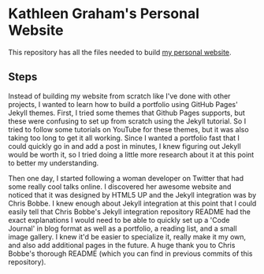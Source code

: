 # Kathleen Graham's Personal Website

This repository has all the files needed to build [my personal website](https://kathleengraham.github.io).

## Steps


Instead of building my website from scratch like I've done with other projects, I wanted to learn how to build a portfolio using GitHub Pages' Jekyll themes. First, I tried some themes that Github Pages supports, but these were confusing to set up from scratch using the Jekyll tutorial. So I tried to follow some tutorials on YouTube for these themes, but it was also taking too long to get it all working. Since I wanted a portfolio fast that I could quickly go in and add a post in minutes, I knew figuring out Jekyll would be worth it, so I tried doing a little more research about it at this point to better my understanding.

Then one day, I started following a woman developer on Twitter that had some really cool talks online. I discovered her awesome website and noticed that it was designed by HTML5 UP and the Jekyll integration was by Chris Bobbe. I knew enough about Jekyll integration at this point that I could easily tell that Chris Bobbe's Jekyll integration repository README had the exact explanations I would need to be able to quickly set up a 'Code Journal' in blog format as well as a portfolio, a reading list, and a small image gallery. I knew it'd be easier to specialize it, really make it my own, and also add additional pages in the future. A huge thank you to Chris Bobbe's thorough README (which you can find in previous commits of this repository).